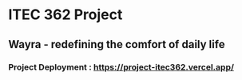 # ITEC 362 Project

## Wayra - redefining the comfort of daily life

### Project Deployment : https://project-itec362.vercel.app/
